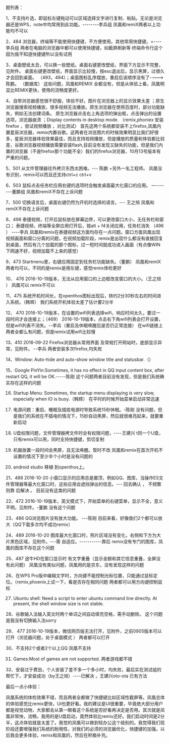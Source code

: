 题列表：

1、不支持片选，即鼠标左键拖动可以区域选择文字进行复制、粘贴。无论是浏览器还是WPS，note中均常用到此功能。--------李兵组
凤凰和remiX两者以上功能均不可以

2、484 浏览器，终端等不能使用快捷键，不方便使用。其他常用快捷键。=----李兵组
两者在电脑的浏览器中都可以使用快捷键，如截屏刷新等
终端命令行这个因为我不知道快捷键所以没有试用

3、桌面壁纸太丑，可以换一些壁纸。桌面右键更改壁纸，界面下方显示不完整，见附件。 桌面右键更改壁纸，界面显示比较慢，按esc退出后，显示黑屏，过很久才会回到桌面。 （493，494）；桌面图标乱序摆放，重启后该顺序没有了---->陈鹏。 （数据库）
这些问题，凤凰和REMIX 全都没有，但是从体验上看，凤凰明显比REMIX更快，使用的流畅度更好。

4、自带浏览器感觉很不舒服，体验不好。图片在浏览器上的显示效果太差 ；原生浏览器搜索视频播放，很多视频无法播放。原生浏览器在使用百度时，部分功能缺失，例如无法创建词条。 原生浏览器点击右上角选项的弹出框，点击弹出的设置选项，浏览器崩溃 ；Display contents in desktop mode. （remix,phoniex 安装firefox ，尝试视频播放 ，对比测试）
首先这两个系统都安装不上firefox,凤凰内置星辰浏览器，remix内置谷歌。这两者在浏览图片的时候效果明显比我们好很多，星辰浏览器体验效果最佳，而且支持视频播放，但是播放的质量和体验都比较差，谷歌浏览器视频播放需要安装flash,目前没有发现又缺失的功能，但是我们内置的浏览器（不是firefox那个功能不全）我们的firefox浏览器，10月13号版本有严重的问题。

5、501 从文件管理器往外拷贝东西太困难。--- 陈鹏 +另外一名工程师。
凤凰没有识别，remix可以而且还支持ctrl+c  ctrl+v

6、503 鼠标点击任务栏应用右键的选项时会触发桌面最大化窗口的应用。 –--------董鹏组
凤凰和remiX不存在上诉问题

7、500 切换语言后，桌面右键仍然为开机时选择的语言。--- 王之旭
凤凰和remiX不存在上诉问题

8、498 泰捷视频，打开后鼠标放在屏幕边界，可以更改窗口大小，无任务栏和窗口； 泰捷视频，终端等全屏应用打开后，按alt + f4关闭应用，任务栏消失 （496 ） ----李兵
凤凰和remix在泰捷视频这方面均存在一点问题。窗口方面凤凰出现视频画面和窗口分离的问题，在视频加载阶段，remix是出现什么都没有直接回复到桌面，然后有几个加载的那个图标，过一短时间就成功进入画面（有点像WIN下网速不好，视频加载不上来的感觉）

9、473 Startmenu里，右键应用固定到任务栏功能缺失。（董鹏）
凤凰和remiX两者均可以，不同的是remix是用左键，感觉remix体检更好

10、 476 2016-10-19版本，无法从应用窗口的上边框改变窗口的大小。（王之旭 ）
凤凰可以 remix不可以

11、475 系统开机时间长，在openthos图标出现后，转约2分30秒左右的时间进入系统。（韩辉）
我们系统开机体验太差了估计要2分半

12、 470 2016-10-19版本，在设置的wifi列表选择wifi，响应时间太久，要过一段时间才会连接上；（469） 2016-10-19版本，点击右下角wifi列表会打开设置，但是wifi列表不消失。--李兵（重启及休眠唤醒后是否仍正常连接）
在wifi链接上两者全都么有问题，但是remix试用wifi比较慢

13、410 2016-09-22 Firefox浏览器从常用界面 及常规打开网站时，底部显示异常，见附件。 --李兵
两者安装多次firefox,均失败


14、Window: Auto-hide and auto-show window title and statusbar.（）

15、Google PinYin:Sometimes, it has no effect in QQ input content box, after restart QQ, it will be OK.-----陈刚
这个问题两者目前没有发现，但是我们系统确实存在这样的问题

16. Startup Menu: Sometimes, the startup menu displaying is very slow, especially when IO is busy.（韩辉）
在平时的时候开始菜单启动非常迅速

17. 电源问题：重启、睡眠及插拔电源时导致系统15秒休眠。-陈刚
没有问题，但是我们的系统在不插电的情况下，15妙自动黑屏，然后就很难亮起来，就要重新启动

18. U盘权限问题，文件管理器拷文件时会有权限问题，----王建兴
t同一个U盘，只有remix可以用，同时支持快捷键，剪切复制


19. 机器放置一段时间会黑屏，且无法唤醒。暂时不改
凤凰和remix在首次开机不设置的情况下至少半个小时是没有问题的

20. android studio 移植 到openthos上。

21、488 2016-10-20 小窗口显示的应用总是置顶，例如QQ、图库，当操作ES文件管理器等最大化窗口时，这些应用会遮挡弹出的信息。--- 回去确认 ， 不频繁则靠 后解决 。
目前没有这类的问题

22、472 2016-10-19版本，英文模式下，开始菜单的右键菜单，显示不全，意义不明，见附件。-董鹏
没有这个问题

23、486 QQ浏览图片没有放大功能。 ---陈刚
目前来看，好像我们2个都可以放大（QQ下载多次均不成功remix）

24、489 2016-10-20 图库最大化窗口时，照片区域没有变化，右侧和下方为大片黑色区域，见附件。---需 自适应。-----------靠后
remix没有专门的图库，凤凰的图库不存在这个问题

25、487 途牛HD在窗口显示时 有文字重叠（显示金额和其它信息重叠，全屏没有此问题）
凤凰没有类似问题，凤凰用的是京东，没有发现这样的问题

26、在WPS Pro版中编辑文字时，方向键不能控制光标位置，只能通过鼠标定位。（remix,phoenix上试一下，看是否存在相同问题
两者都可以用方向键控制鼠标

27. Ubuntu shell: Need a script to enter ubuntu command line directly. At present, the shell window size is not stable.

28、谷歌输入法输入英文时两个单词之间自动填充空格，需手动删除。
这个问题是我没有切换输入法sorry

29、 477 2016-10-19版本，微信网页版无法打开，见附件，之前0905版本可以打开（浏览器问题，处于桌面模式 ）
两者都可以打开

30、不支持2个或者2个以上QQ
凤凰不支持

31. Games:Most of games are not supported.
两者游戏都不错

32、安装过于费劲，个人安装了差不多一个多小时，均失败，最后实在测试组的帮忙下，才安装成功（by王之旭）----已解决 ，王建兴oto-ota 已有方法 

最后一点小体验：

凤凰系统的体检效果不错，而且两者全都做了快捷键比如区域性截屏等。凤凰总体的体验感觉比remix更快，UI也更好看。我的建议是UI很重要，毕竟绝大部分用户都是视觉动物，大家都会从第一眼看这个系统是否好看再决定是否用。其次就是凤凰非常快，流畅，我用的是U盘启动，竟然体验比remix还好。我们启动时间是2分半，这点体验就是太差了。我觉的凤凰可以做到轻办公这个级别的。我觉得我们现阶段还要增强我们系统的耐用性，对我们的必须的浏览器优化，快捷键的加强。以后我会更多体验，remix和凤凰的，然后在积极补充。
